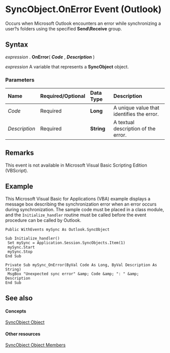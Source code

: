 
# SyncObject.OnError Event (Outlook)

Occurs when Microsoft Outlook encounters an error while synchronizing a user?s folders using the specified  **Send\Receive** group.


## Syntax

 _expression_ . **OnError**( **_Code_** , **_Description_** )

 _expression_ A variable that represents a **SyncObject** object.


### Parameters



|**Name**|**Required/Optional**|**Data Type**|**Description**|
|:-----|:-----|:-----|:-----|
| _Code_|Required| **Long**|A unique value that identifies the error.|
| _Description_|Required| **String**|A textual description of the error.|

## Remarks

This event is not available in Microsoft Visual Basic Scripting Edition (VBScript).


## Example

This Microsoft Visual Basic for Applications (VBA) example displays a message box describing the synchronization error when an error occurs during synchronization. The sample code must be placed in a class module, and the  `Initialize_handler` routine must be called before the event procedure can be called by Outlook.


```
Public WithEvents mySync As Outlook.SyncObject 
 
Sub Initialize_handler() 
 Set mySync = Application.Session.SyncObjects.Item(1) 
 mySync.Start 
 mySync.Stop 
End Sub 
 
Private Sub mySync_OnError(ByVal Code As Long, ByVal Description As String) 
 MsgBox "Unexpected sync error" &amp; Code &amp; ": " &amp; Description 
End Sub
```


## See also


#### Concepts


[SyncObject Object](099865b6-767f-8022-6839-875624f284f7.md)
#### Other resources


[SyncObject Object Members](591a3400-5001-666d-9c1f-31f5490978a8.md)
